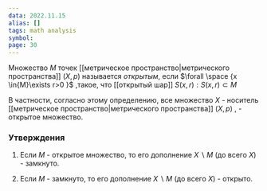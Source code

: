 ```yaml
---
data: 2022.11.15
alias: []
tags: math analysis   
symbol:
page: 30
---
```

Множество $M$ точек [[метрическое пространство|метрического пространства]] $\left( X,p \right)$ называется *открытым*, если $\forall \space {x \in{M}\exists r>0 }$ ,такое, что [[открытый шар]] $S\left( x,r \right):S\left( x,r \right) \subset M$


В частности, согласно этому определению, все множество $X$  - носитель [[метрическое пространство|метрического пространства]] $\left( X, p \right)$ , - открытое множество.

### Утверждения 
1) Если $M$ - открытое множество, то его дополнение $X\backslash M$ (до всего $X$) - замкнуто.

2) Если $M$ - замкнуто, то его дополнение $X \backslash M$ (до всего $X$) - открыто.
